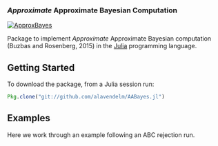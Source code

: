 ### *Approximate* Approximate Bayesian Computation ###


[![ApproxBayes](http://pkg.julialang.org/badges/ApproxBayes_0.6.svg)](http://pkg.julialang.org/detail/ApproxBayes)



Package to implement *Approximate* Approximate Bayesian computation (Buzbas and Rosenberg, 2015) in the [Julia](https://julialang.org/) programming language.


## Getting Started
To download the package, from a Julia session run:
```julia
Pkg.clone("git://github.com/alavendelm/AABayes.jl")
```

## Examples
Here we work through an example following an ABC rejection run.

